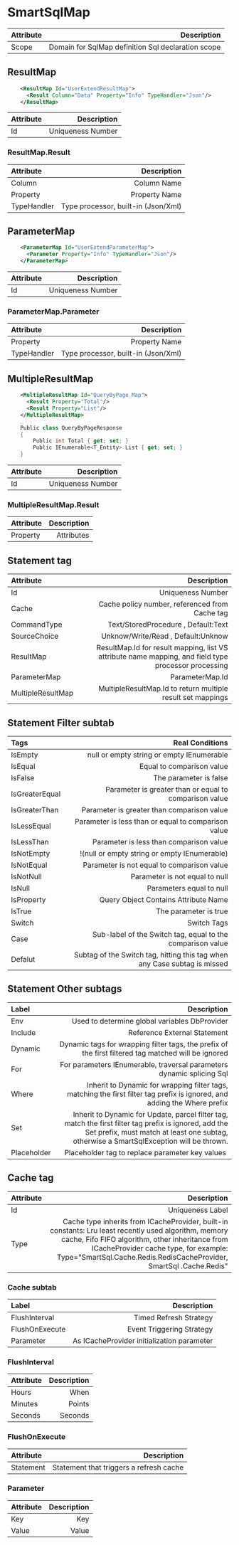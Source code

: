 # SmartSqlMap

| Attribute | Description |
| :--------- | --------:|
| Scope | Domain for SqlMap definition Sql declaration scope |

## ResultMap

``` xml
    <ResultMap Id="UserExtendResultMap">
      <Result Column="Data" Property="Info" TypeHandler="Json"/>
    </ResultMap>
```

| Attribute | Description |
| :--------- | --------:|
| Id | Uniqueness Number |

### ResultMap.Result

| Attribute | Description |
| :--------- | --------:|
| Column | Column Name |
| Property | Property Name |
| TypeHandler | Type processor, built-in (Json/Xml) |

## ParameterMap

``` xml
    <ParameterMap Id="UserExtendParameterMap">
      <Parameter Property="Info" TypeHandler="Json"/>
    </ParameterMap>
```

| Attribute | Description |
| :--------- | --------:|
| Id | Uniqueness Number |

### ParameterMap.Parameter

| Attribute | Description |
| :--------- | --------:|
| Property | Property Name |
| TypeHandler | Type processor, built-in (Json/Xml) |

## MultipleResultMap

``` xml
    <MultipleResultMap Id="QueryByPage_Map">
      <Result Property="Total"/>
      <Result Property="List"/>
    </MultipleResultMap>
```

``` csharp
    Public class QueryByPageResponse
    {
        Public int Total { get; set; }
        Public IEnumerable<T_Entity> List { get; set; }
    }
```

| Attribute | Description |
| :--------- | --------:|
| Id | Uniqueness Number |

### MultipleResultMap.Result

| Attribute | Description |
| :--------- | --------:|
| Property | Attributes |

## Statement tag

| Attribute | Description |
| :--------- | --------:|
| Id | Uniqueness Number |
Cache | Cache policy number, referenced from Cache tag |
| CommandType | Text/StoredProcedure , Default:Text |
SourceChoice | Unknow/Write/Read , Default:Unknow |
ResultMap | ResultMap.Id for result mapping, list VS attribute name mapping, and field type processor processing |
| ParameterMap | ParameterMap.Id |
MultipleResultMap | MultipleResultMap.Id to return multiple result set mappings |

## Statement Filter subtab

| Tags | Real Conditions |
| :--------- | --------:|
IsEmpty | null or empty string or empty IEnumerable |
| IsEqual | Equal to comparison value |
| IsFalse | The parameter is false |
| IsGreaterEqual | Parameter is greater than or equal to comparison value |
| IsGreaterThan | Parameter is greater than comparison value |
| IsLessEqual | Parameter is less than or equal to comparison value |
| IsLessThan | Parameter is less than comparison value |
| IsNotEmpty | !(null or empty string or empty IEnumerable) |
| IsNotEqual | Parameter is not equal to comparison value |
| IsNotNull | Parameter is not equal to null |
| IsNull | Parameters equal to null |
| IsProperty | Query Object Contains Attribute Name |
| IsTrue | The parameter is true |
| Switch | Switch Tags |
| Case | Sub-label of the Switch tag, equal to the comparison value |
Defalut | Subtag of the Switch tag, hitting this tag when any Case subtag is missed |

## Statement Other subtags

| Label | Description |
| :--------- | --------:|
| Env | Used to determine global variables DbProvider |
| Include | Reference External Statement |
Dynamic | Dynamic tags for wrapping filter tags, the prefix of the first filtered tag matched will be ignored |
| For | For parameters IEnumerable, traversal parameters dynamic splicing Sql |
Where | Inherit to Dynamic for wrapping filter tags, matching the first filter tag prefix is ​​ignored, and adding the Where prefix |
| Set | Inherit to Dynamic for Update, parcel filter tag, match the first filter tag prefix is ​​ignored, add the Set prefix, must match at least one subtag, otherwise a SmartSqlException will be thrown. |
| Placeholder | Placeholder tag to replace parameter key values ​​|

## Cache tag

| Attribute | Description |
| :--------- | --------:|
| Id | Uniqueness Label |
Type | Cache type inherits from ICacheProvider, built-in constants: Lru least recently used algorithm, memory cache, Fifo FIFO algorithm, other inheritance from ICacheProvider cache type, for example: Type="SmartSql.Cache.Redis.RedisCacheProvider, SmartSql .Cache.Redis" |

### Cache subtab

| Label | Description |
| :--------- | --------:|
| FlushInterval | Timed Refresh Strategy |
| FlushOnExecute | Event Triggering Strategy |
| Parameter | As ICacheProvider initialization parameter |

### FlushInterval

| Attribute | Description |
| :--------- | --------:|
| Hours | When |
| Minutes | Points |
| Seconds | Seconds |

### FlushOnExecute

| Attribute | Description |
| :--------- | --------:|
| Statement | Statement that triggers a refresh cache |

### Parameter

| Attribute | Description |
| :--------- | --------:|
| Key | Key |
| Value | Value |